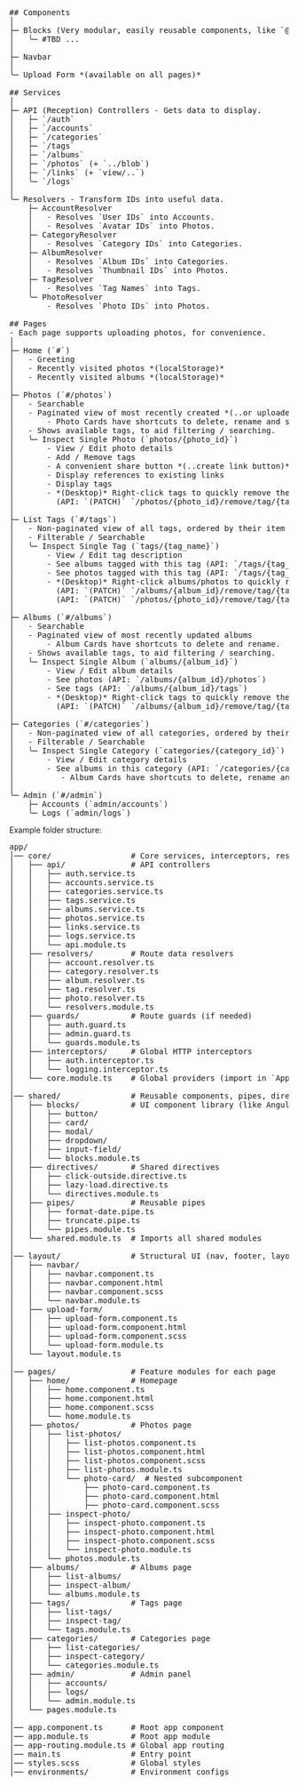 <pre>
## Components
│
├─ Blocks (Very modular, easily reusable components, like `@angular/material`)
│   ╰─ #TBD ...
│
├─ Navbar
│
╰─ Upload Form *(available on all pages)*

## Services
│
├─ API (Reception) Controllers - Gets data to display.
│   ├─ `/auth`
│   ├─ `/accounts`
│   ├─ `/categories`
│   ├─ `/tags`
│   ├─ `/albums`
│   ├─ `/photos` (+ `../blob`)
│   ├─ `/links` (+ `view/..`)
│   ╰─ `/logs`
│
╰─ Resolvers - Transform IDs into useful data.
    ├─ AccountResolver
    │   - Resolves `User IDs` into Accounts.
    │   - Resolves `Avatar IDs` into Photos.
    ├─ CategoryResolver
    │   - Resolves `Category IDs` into Categories.
    ├─ AlbumResolver
    │   - Resolves `Album IDs` into Categories.
    │   - Resolves `Thumbnail IDs` into Photos.
    ├─ TagResolver
    │   - Resolves `Tag Names` into Tags.
    ╰─ PhotoResolver
        - Resolves `Photo IDs` into Photos.

## Pages
- Each page supports uploading photos, for convenience.
│
├─ Home (`#`)
│   - Greeting
│   - Recently visited photos *(localStorage)*
│   - Recently visited albums *(localStorage)*
│
├─ Photos (`#/photos`)
│   - Searchable
│   - Paginated view of most recently created *(..or uploaded)* photos.
│       - Photo Cards have shortcuts to delete, rename and share *(link)* photos.
│   - Shows available tags, to aid filtering / searching.
│   ╰─ Inspect Single Photo (`photos/{photo_id}`)
│       - View / Edit photo details
│       - Add / Remove tags
│       - A convenient share button *(..create link button)*
│       - Display references to existing links
│       - Display tags
│       - *(Desktop)* Right-click tags to quickly remove them from the photo
│         (API: `(PATCH)` `/photos/{photo_id}/remove/tag/{tag_name}`)
│
├─ List Tags (`#/tags`)
│   - Non-paginated view of all tags, ordered by their item counts.
│   - Filterable / Searchable
│   ╰─ Inspect Single Tag (`tags/{tag_name}`)
│       - View / Edit tag description
│       - See albums tagged with this tag (API: `/tags/{tag_name}/albums`)
│       - See photos tagged with this tag (API: `/tags/{tag_name}/photos`)
│       - *(Desktop)* Right-click albums/photos to quickly remove them from the tag
│         (API: `(PATCH)` `/albums/{album_id}/remove/tag/{tag_name}`)
│         (API: `(PATCH)` `/photos/{photo_id}/remove/tag/{tag_name}`)
│
├─ Albums (`#/albums`)
│   - Searchable
│   - Paginated view of most recently updated albums
│       - Album Cards have shortcuts to delete and rename.
│   - Shows available tags, to aid filtering / searching.
│   ╰─ Inspect Single Album (`albums/{album_id}`)
│       - View / Edit album details
│       - See photos (API: `/albums/{album_id}/photos`)
│       - See tags (API: `/albums/{album_id}/tags`)
│       - *(Desktop)* Right-click tags to quickly remove them from the album
│         (API: `(PATCH)` `/albums/{album_id}/remove/tag/{tag_name}`)
│
├─ Categories (`#/categories`)
│   - Non-paginated view of all categories, ordered by their item counts.
│   - Filterable / Searchable
│   ╰─ Inspect Single Category (`categories/{category_id}`)
│       - View / Edit category details
│       - See albums in this category (API: `/categories/{category_id}/albums`)
│          - Album Cards have shortcuts to delete, rename and remove from category.
│
╰─ Admin (`#/admin`)
    ├─ Accounts (`admin/accounts`)
    ╰─ Logs (`admin/logs`)
</pre>

Example folder structure:
<pre>
app/
│── core/                 # Core services, interceptors, resolvers
│   ├── api/              # API controllers
│   │   ├── auth.service.ts
│   │   ├── accounts.service.ts
│   │   ├── categories.service.ts
│   │   ├── tags.service.ts
│   │   ├── albums.service.ts
│   │   ├── photos.service.ts
│   │   ├── links.service.ts
│   │   ├── logs.service.ts
│   │   └── api.module.ts
│   ├── resolvers/        # Route data resolvers
│   │   ├── account.resolver.ts
│   │   ├── category.resolver.ts
│   │   ├── album.resolver.ts
│   │   ├── tag.resolver.ts
│   │   ├── photo.resolver.ts
│   │   └── resolvers.module.ts
│   ├── guards/           # Route guards (if needed)
│   │   ├── auth.guard.ts
│   │   ├── admin.guard.ts
│   │   └── guards.module.ts
│   ├── interceptors/     # Global HTTP interceptors
│   │   ├── auth.interceptor.ts
│   │   └── logging.interceptor.ts
│   └── core.module.ts    # Global providers (import in `AppModule`)
│
│── shared/               # Reusable components, pipes, directives
│   ├── blocks/           # UI component library (like Angular Material)
│   │   ├── button/
│   │   ├── card/
│   │   ├── modal/
│   │   ├── dropdown/
│   │   ├── input-field/
│   │   └── blocks.module.ts
│   ├── directives/       # Shared directives
│   │   ├── click-outside.directive.ts
│   │   ├── lazy-load.directive.ts
│   │   └── directives.module.ts
│   ├── pipes/            # Reusable pipes
│   │   ├── format-date.pipe.ts
│   │   ├── truncate.pipe.ts
│   │   └── pipes.module.ts
│   └── shared.module.ts  # Imports all shared modules
│
│── layout/               # Structural UI (nav, footer, layout)
│   ├── navbar/
│   │   ├── navbar.component.ts
│   │   ├── navbar.component.html
│   │   ├── navbar.component.scss
│   │   └── navbar.module.ts
│   ├── upload-form/
│   │   ├── upload-form.component.ts
│   │   ├── upload-form.component.html
│   │   ├── upload-form.component.scss
│   │   └── upload-form.module.ts
│   └── layout.module.ts
│
│── pages/                # Feature modules for each page
│   ├── home/             # Homepage
│   │   ├── home.component.ts
│   │   ├── home.component.html
│   │   ├── home.component.scss
│   │   └── home.module.ts
│   ├── photos/           # Photos page
│   │   ├── list-photos/
│   │   │   ├── list-photos.component.ts
│   │   │   ├── list-photos.component.html
│   │   │   ├── list-photos.component.scss
│   │   │   ├── list-photos.module.ts
│   │   │   └── photo-card/  # Nested subcomponent
│   │   │       ├── photo-card.component.ts
│   │   │       ├── photo-card.component.html
│   │   │       ├── photo-card.component.scss
│   │   ├── inspect-photo/
│   │   │   ├── inspect-photo.component.ts
│   │   │   ├── inspect-photo.component.html
│   │   │   ├── inspect-photo.component.scss
│   │   │   └── inspect-photo.module.ts
│   │   └── photos.module.ts
│   ├── albums/           # Albums page
│   │   ├── list-albums/
│   │   ├── inspect-album/
│   │   └── albums.module.ts
│   ├── tags/             # Tags page
│   │   ├── list-tags/
│   │   ├── inspect-tag/
│   │   └── tags.module.ts
│   ├── categories/       # Categories page
│   │   ├── list-categories/
│   │   ├── inspect-category/
│   │   └── categories.module.ts
│   ├── admin/            # Admin panel
│   │   ├── accounts/
│   │   ├── logs/
│   │   └── admin.module.ts
│   └── pages.module.ts
│
│── app.component.ts      # Root app component
│── app.module.ts         # Root app module
│── app-routing.module.ts # Global app routing
│── main.ts               # Entry point
│── styles.scss           # Global styles
│── environments/         # Environment configs
</pre>
